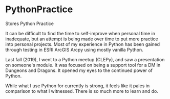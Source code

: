 # PythonPractice
 Stores Python Practice

It can be difficult to find the time to self-improve when personal time in inadequate,  but an attempt is being made over time to put more practice into personal projects. Most of my experience in Python has been gained through testing in ESRI ArcGIS Arcpy using mostly vanilla Python.

Last fall (2019), I went to a Python meetup (CLEPy), and saw a presentation on someone's module. It was focused on being a support tool for a DM in Dungeons and Dragons. It opened my eyes to the continued power of Python. 

While what I use Python for currently is strong, it feels like it pales in comparison to what I witnessed. There is so much more to learn and do.
